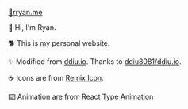 [🤞rryan.me](https://rryan.me)

👋 Hi, I'm Ryan.

🐕 This is my personal website.

✨ Modified from [ddiu.io](https://ddiu.io). Thanks to [ddiu8081/ddiu.io](https://github.com/ddiu8081/ddiu.io).

☕ Icons are from [Remix Icon](https://github.com/Remix-Design/RemixIcon).

⌨️ Animation are from [React Type Animation](https://github.com/maxeth/react-type-animation)
